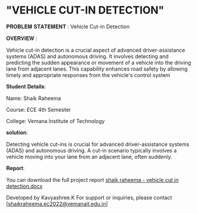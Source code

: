 # "VEHICLE CUT-IN DETECTION"

𝐏𝐑𝐎𝐁𝐋𝐄𝐌 𝐒𝐓𝐀𝐓𝐄𝐌𝐄𝐍𝐓 : Vehicle Cut-in Detection

𝐎𝐕𝐄𝐑𝐕𝐈𝐄𝐖 :

Vehicle cut-in detection is a crucial aspect of advanced driver-assistance systems (ADAS) and autonomous driving. It involves detecting and predicting the sudden appearance or movement of a vehicle into the driving lane from adjacent lanes. This capability enhances road safety by allowing timely and appropriate responses from the vehicle's control system

𝐒𝐭𝐮𝐝𝐞𝐧𝐭 𝐃𝐞𝐭𝐚𝐢𝐥𝐬:

Name: Shaik Raheema

Course: ECE 4th Semester

College: Vemana Institute of Technology

𝐬𝐨𝐥𝐮𝐭𝐢𝐨𝐧:

Detecting vehicle cut-ins is crucial for advanced driver-assistance systems (ADAS) and autonomous driving. A cut-in scenario typically involves a vehicle moving into your lane from an adjacent lane, often suddenly.

𝐑𝐞𝐩𝐨𝐫𝐭:

You can download the full project report [shaik raheema - vehicle cut in detection.docx](https://github.com/user-attachments/files/16238629/shaik.raheema.-.vehicle.cut.in.detection.docx)


Developed by Kavyashree.K For support or inquiries, please contact [shaikraheema.ec2022@vemanait.edu.in]
